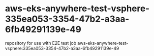 # aws-eks-anywhere-test-vsphere-335ea053-3354-47b2-a3aa-6fb49291139e-49
repository for use with E2E test job aws-eks-anywhere-test-vsphere:335ea053-3354-47b2-a3aa-6fb49291139e-49
